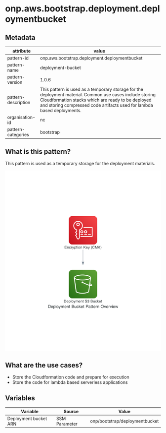 # onp.aws.bootstrap.deployment.deploymentbucket

## Metadata
| attribute               | value                                         |
| ----------------------- | --------------------------------------------- |
| pattern-id              | onp.aws.bootstrap.deployment.deploymentbucket |
| pattern-name            | deployment-bucket                             |
| pattern-version         | 1.0.6                                         |
| pattern-description     | This pattern is used as a temporary storage for the deployment material. Common use cases include storing Cloudformation stacks which are ready to be deployed and storing compressed code artifacts used for lambda based deployments.                                                              |
| organisation-id         | nc                                            |
| pattern-categories      | bootstrap                                     |

## What is this pattern?
This pattern is used as a temporary storage for the deployment materials.

![](./diagrams/res/overview.png)

## What are the use cases?
- Store the Cloudformation code and prepare for execution
- Store the code for lambda based serverless applications

## Variables

| Variable               | Source                                         | Value |
| ----------------------- | --------------------------------------------- | ------|
| Deployment bucket ARN             | SSM Parameter | onp/bootstrap/deploymentbucket|
